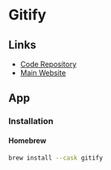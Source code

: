 # Gitify

<!--
https://www.getclockwise.com/
-->

## Links

- [Code Repository](https://github.com/manosim/gitify)
- [Main Website](https://gitify.io)

## App

### Installation

#### Homebrew

```sh
brew install --cask gitify
```
